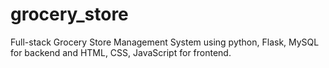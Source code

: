 # grocery_store
Full-stack Grocery Store Management System using python, Flask, MySQL for backend and HTML, CSS, JavaScript for frontend.
